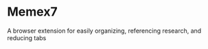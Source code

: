 # Memex7

A browser extension for easily organizing, referencing research, and reducing tabs

<!-- Note: Icon is from Google's Material Design icon set, so should be used as that license specifies -->
